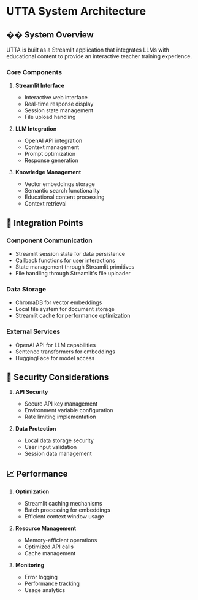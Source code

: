 # UTTA System Architecture

## ��️ System Overview

UTTA is built as a Streamlit application that integrates LLMs with educational content to provide an interactive teacher training experience.

### Core Components

1. **Streamlit Interface**
   - Interactive web interface
   - Real-time response display
   - Session state management
   - File upload handling

2. **LLM Integration**
   - OpenAI API integration
   - Context management
   - Prompt optimization
   - Response generation

3. **Knowledge Management**
   - Vector embeddings storage
   - Semantic search functionality
   - Educational content processing
   - Context retrieval

## 🔌 Integration Points

### Component Communication
- Streamlit session state for data persistence
- Callback functions for user interactions
- State management through Streamlit primitives
- File handling through Streamlit's file uploader

### Data Storage
- ChromaDB for vector embeddings
- Local file system for document storage
- Streamlit cache for performance optimization

### External Services
- OpenAI API for LLM capabilities
- Sentence transformers for embeddings
- HuggingFace for model access

## 🔐 Security Considerations

1. **API Security**
   - Secure API key management
   - Environment variable configuration
   - Rate limiting implementation

2. **Data Protection**
   - Local data storage security
   - User input validation
   - Session data management

## 📈 Performance

1. **Optimization**
   - Streamlit caching mechanisms
   - Batch processing for embeddings
   - Efficient context window usage

2. **Resource Management**
   - Memory-efficient operations
   - Optimized API calls
   - Cache management

3. **Monitoring**
   - Error logging
   - Performance tracking
   - Usage analytics 